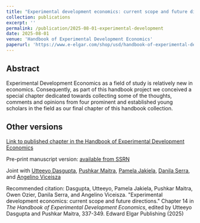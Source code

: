 ```yaml
---
title: "Experimental development economics: current scope and future directions"
collection: publications
excerpt: ''
permalink: /publication/2025-08-01-experimental-development
date: 2025-08-01
venue: 'Handbook of Experimental Development Economics'
paperurl: 'https://www.e-elgar.com/shop/usd/handbook-of-experimental-development-economics-9781800885363.html'
---
```



## Abstract
Experimental Development Economics as a field of study is relatively new in economics.
Consequently, as part of this handbook project we conceived a special chapter dedicated
towards collecting some of the thoughts, comments and opinions from four prominent and
established young scholars in the field as our final chapter of this handbook collection.


## Other versions

[Link to published chapter in the Handbook of Experimental Development Economics](https://www.e-elgar.com/shop/usd/handbook-of-experimental-development-economics-9781800885363.html)

Pre-print manuscript version: [available from SSRN](https://papers.ssrn.com/sol3/papers.cfm?abstract_id=4997241)

Joint with [Utteeyo Dasgupta](https://sites.google.com/view/utteeyodasgupta/home), [Pushkar Maitra](https://sites.google.com/site/homepageforpushkarmaitra/), [Pamela Jakiela](https://pamjakiela.com), [Danila Serra](https://people.tamu.edu/~dserra/), and [Angelino Viceisza](https://www.angelinoviceisza.com/)


Recommended citation: Dasgupta, Utteeyo, Pamela Jakiela, Pushkar Maitra, Owen Ozier, Danila Serra, and Angelino Viceisza. &quot;Experimental development economics: current scope and future directions.&quot; Chapter 14 in <i>The Handbook of Experimental Development Economics</i>, edited by Utteeyo Dasgupta and Pushkar Maitra, 337-349. Edward Elgar Publishing (2025) 






<br/>

